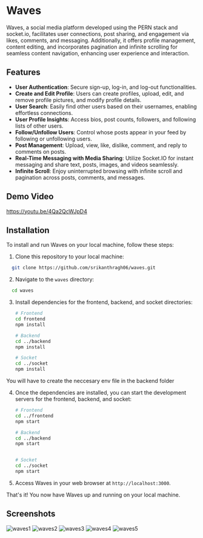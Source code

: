 # Waves

Waves, a social media platform developed using the PERN stack and socket.io, facilitates user connections, post sharing, and engagement via likes, comments, and messaging. Additionally, it offers profile management, content editing, and incorporates pagination and infinite scrolling for seamless content navigation, enhancing user experience and interaction.

## Features

-   **User Authentication**: Secure sign-up, log-in, and log-out functionalities.
-   **Create and Edit Profile**: Users can create profiles, upload, edit, and remove profile pictures, and modify profile details.
-   **User Search**: Easily find other users based on their usernames, enabling effortless connections.
-   **User Profile Insights**: Access bios, post counts, followers, and following lists of other users.
-   **Follow/Unfollow Users**: Control whose posts appear in your feed by following or unfollowing users.
-   **Post Management**: Upload, view, like, dislike, comment, and reply to comments on posts.
-   **Real-Time Messaging with Media Sharing**: Utilize Socket.IO for instant messaging and share text, posts, images, and videos seamlessly.
-   **Infinite Scroll**: Enjoy uninterrupted browsing with infinite scroll and pagination across posts, comments, and messages.


## Demo Video

https://youtu.be/4Qa2QcWJpD4


## Installation

To install and run Waves on your local machine, follow these steps:

1. Clone this repository to your local machine:

```bash
  git clone https://github.com/srikanthragh06/waves.git
```

2. Navigate to the `waves` directory:

```bash
  cd waves
```

3. Install dependencies for the frontend, backend, and socket directories:

    ```bash
    # Frontend
    cd frontend
    npm install

    # Backend
    cd ../backend
    npm install

    # Socket
    cd ../socket
    npm install
    ```

You will have to create the neccesary env file in the backend folder

4. Once the dependencies are installed, you can start the development servers for the frontend, backend, and socket:

    ```bash
    # Frontend
    cd ../frontend
    npm start

    # Backend
    cd ../backend
    npm start


    # Socket
    cd ../socket
    npm start
    ```

5. Access Waves in your web browser at `http://localhost:3000`.

That's it! You now have Waves up and running on your local machine.

## Screenshots

![waves1](https://github.com/srikanthragh06/waves/assets/58130397/edd4b3f5-2576-4504-997a-6227791f2d76)
![waves2](https://github.com/srikanthragh06/waves/assets/58130397/d2f8f25d-5f5e-4ced-b0c3-7741d1ce1d2e)
![waves3](https://github.com/srikanthragh06/waves/assets/58130397/9c1ab551-37d0-49e7-bab9-8776cec7cf05)
![waves4](https://github.com/srikanthragh06/waves/assets/58130397/60a34750-9eb9-4586-aeed-c263faf57d0b)
![waves5](https://github.com/srikanthragh06/waves/assets/58130397/a02ebeb6-aafb-4b6d-9fb8-1254637b3149)
